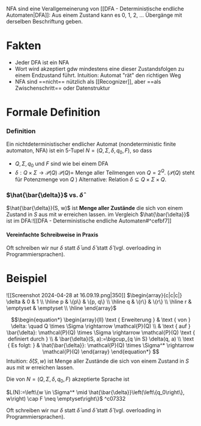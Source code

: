 NFA sind eine Verallgemeinerung von [[DFA - Deterministische endliche Automaten|DFA]]: Aus einem Zustand kann es 0, 1, 2, ... Übergänge mit derselben Beschriftung geben.

# Fakten
- Jeder DFA ist ein NFA
- Wort wird akzeptiert gdw mindestens eine dieser Zustandsfolgen zu einem Endzustand führt.
	Intuition: Automat "rät" den richtigen Weg
- NFA sind ==nicht== nützlich als [[Recognizer]], aber ==als Zwischenschritt== oder Datenstruktur


# Formale Definition
### Definition
Ein nichtdeterministischer endlicher Automat (nondeterministic finite automaton, NFA) ist ein 5-Tupel $N=\left(Q, \Sigma, \delta, q_0, F\right)$, so dass
- $Q, \Sigma, q_0$ und $F$ sind wie bei einem DFA
- $\delta: Q \times \Sigma \rightarrow \mathcal{P}(Q)$
$\mathcal{P}(Q)=$ Menge aller Teilmengen von $Q=2^Q$.
($\mathcal{P}(Q)$ steht für Potenzmenge von $Q$ )
Alternative: Relation $\delta \subseteq Q \times \Sigma \times Q$.

### $\hat{\bar{\delta}}$ vs. $\hat{\delta}$
$\hat{\bar{\delta}}(S, w)$ ist **Menge aller Zustände** die sich von einem Zustand in $S$ aus mit $w$ erreichen lassen.
	im Vergleich $\hat{\bar{\delta}}$ ist im DFA:![[DFA - Deterministische endliche Automaten#^cefbf7]]
#### Vereinfachte Schreibweise in Praxis
Oft schreiben wir nur $\delta$ statt $\bar{\delta}$ und $\hat{\delta}$ statt $\hat{\delta}$ (vgl. overloading in Programmiersprachen).


# Beispiel
![[Screenshot 2024-04-28 at 16.09.19.png|350]] $\begin{array}{c|c|c|} \delta & 0 & 1 \\ \hline p & \{p\} & \{p, q\} \\ \hline q & \{r\} & \{r\} \\ \hline r & \emptyset & \emptyset \\ \hline \end{array}$


$$\begin{equation*}
\begin{array}{ll}
\text { Erweiterung } & \text { von } \delta: \quad Q \times \Sigma \rightarrow \mathcal{P}(Q) \\
& \text { auf } \bar{\delta}: \mathcal{P}(Q) \times \Sigma \rightarrow \mathcal{P}(Q) \text { definiert durch } \\
& \bar{\delta}(S, a):=\bigcup_{q \in S} \delta(q, a) \\
\text { Es folgt: } & \hat{\bar{\delta}}: \mathcal{P}(Q) \times \Sigma^* \rightarrow \mathcal{P}(Q)
\end{array}
\end{equation*}
$$
Intuition: 
$\hat{\delta}(S, w)$ ist Menge aller Zustände die sich von einem Zustand in $S$ aus mit $w$ erreichen lassen.

Die von $N=\left(Q, \Sigma, \delta, q_0, F\right)$ akzeptierte Sprache ist

$L(N):=\left\{w \in \Sigma^* \mid \hat{\bar{\delta}}\left(\left\{q_0\right\}, w\right) \cap F \neq \emptyset\right\}$ ^c07332


Oft schreiben wir nur $\delta$ statt $\bar{\delta}$ und $\hat{\delta}$ statt $\hat{\delta}$ (vgl. overloading in Programmiersprachen).